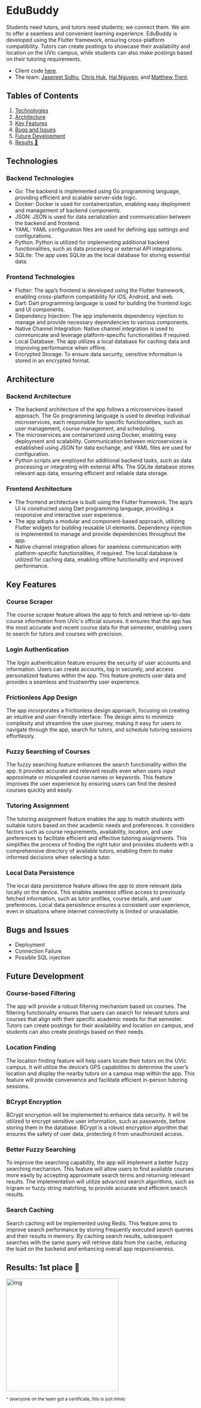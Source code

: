 # EduBuddy

Students need tutors, and tutors need students; we connect them. We aim to offer a seamless and convenient learning experience. EduBuddy is developed using the Flutter framework, ensuring cross-platform compatibility. Tutors can create postings to showcase their availability and location on the UVic campus, while students can also make postings based on their tutoring requirements.

- Client code [here](https://github.com/mattrltrent/eng_comp_client).
- The team: [Jaspreet Sidhu](https://github.com/jaspreetks), [Chris Huk](https://github.com/TalentedB), [Hal Nguyen](https://github.com/hn275), and [Matthew Trent](https://github.com/mattrltrent).

## Tables of Contents

1. [Technologies](#technologies)
2. [Architecture](#architecture)
3. [Key Features](#key-features)
4. [Bugs and Issues](#bugs-and-issues)
5. [Future Development](#future-development)
6. [Results 🥇](#results-1st-place-)

## Technologies

### Backend Technologies

- Go: The backend is implemented using Go programming language, providing efficient and scalable server-side logic.
- Docker: Docker is used for containerization, enabling easy deployment and management of backend components.
- JSON: JSON is used for data serialization and communication between the backend and frontend.
- YAML: YAML configuration files are used for defining app settings and configurations.
- Python: Python is utilized for implementing additional backend functionalities, such as data processing or external API integrations.
- SQLite: The app uses SQLite as the local database for storing essential data.

### Frontend Technologies

- Flutter: The app’s frontend is developed using the Flutter framework, enabling cross-platform compatibility for iOS, Android, and web.
- Dart: Dart programming language is used for building the frontend logic and UI components.
- Dependency Injection: The app implements dependency injection to manage and provide necessary dependencies to various components.
- Native Channel Integration: Native channel integration is used to communicate and leverage platform-specific functionalities if required.
- Local Database: The app utilizes a local database for caching data and improving performance when offline.
- Encrypted Storage: To ensure data security, sensitive information is stored in an encrypted format.

## Architecture

### Backend Architecture

- The backend architecture of the app follows a microservices-based approach. The Go programming language is used to develop individual microservices, each responsible for specific functionalities, such as user management, course management, and scheduling.
- The microservices are containerized using Docker, enabling easy deployment and scalability. Communication between microservices is established using JSON for data exchange, and YAML files are used for configuration.
- Python scripts are employed for additional backend tasks, such as data processing or integrating with external APIs. The SQLite database stores relevant app data, ensuring efficient and reliable data storage.

### Frontend Architecture

- The frontend architecture is built using the Flutter framework. The app’s UI is constructed using Dart programming language, providing a responsive and interactive user experience.
- The app adopts a modular and component-based approach, utilizing Flutter widgets for building reusable UI elements. Dependency injection is implemented to manage and provide dependencies throughout the app.
- Native channel integration allows for seamless communication with platform-specific functionalities, if required. The local database is utilized for caching data, enabling offline functionality and improved performance.

## Key Features

### Course Scraper

The course scraper feature allows the app to fetch and retrieve up-to-date course information from UVic's official sources. It ensures that the app has the most accurate and recent course data for that semester, enabling users to search for tutors and courses with precision.

### Login Authentication

The login authentication feature ensures the security of user accounts and information. Users can create accounts, log in securely, and access personalized features within the app. This feature protects user data and provides a seamless and trustworthy user experience.

### Frictionless App Design

The app incorporates a frictionless design approach, focusing on creating an intuitive and user-friendly interface. The design aims to minimize complexity and streamline the user journey, making it easy for users to navigate through the app, search for tutors, and schedule tutoring sessions effortlessly.

### Fuzzy Searching of Courses

The fuzzy searching feature enhances the search functionality within the app. It provides accurate and relevant results even when users input approximate or misspelled course names or keywords. This feature improves the user experience by ensuring users can find the desired courses quickly and easily.

### Tutoring Assignment

The tutoring assignment feature enables the app to match students with suitable tutors based on their academic needs and preferences. It considers factors such as course requirements, availability, location, and user preferences to facilitate efficient and effective tutoring assignments. This simplifies the process of finding the right tutor and provides students with a comprehensive directory of available tutors, enabling them to make informed decisions when selecting a tutor.

### Local Data Persistence

The local data persistence feature allows the app to store relevant data locally on the device. This enables seamless offline access to previously fetched information, such as tutor profiles, course details, and user preferences. Local data persistence ensures a consistent user experience, even in situations where internet connectivity is limited or unavailable.

## Bugs and Issues

- Deployment
- Connection Failure
- Possible SQL injection

## Future Development

### Course-based Filtering

The app will provide a robust filtering mechanism based on courses. The filtering functionality ensures that users can search for relevant tutors and courses that align with their specific academic needs for that semester. Tutors can create postings for their availability and location on campus, and students can also create postings based on their needs.

### Location Finding

The location finding feature will help users locate their tutors on the UVic campus. It will utilize the device’s GPS capabilities to determine the user’s location and display the nearby tutors on a campus map within the app. This feature will provide convenience and facilitate efficient in-person tutoring sessions.

### BCrypt Encryption

BCrypt encryption will be implemented to enhance data security. It will be utilized to encrypt sensitive user information, such as passwords, before storing them in the database. BCrypt is a robust encryption algorithm that ensures the safety of user data, protecting it from unauthorized access.

### Better Fuzzy Searching

To improve the searching capability, the app will implement a better fuzzy searching mechanism. This feature will allow users to find available courses more easily by accepting approximate search terms and returning relevant results. The implementation will utilize advanced search algorithms, such as trigram or fuzzy string matching, to provide accurate and efficient search results.

### Search Caching

Search caching will be implemented using Redis. This feature aims to improve search performance by storing frequently executed search queries and their results in memory. By caching search results, subsequent searches with the same query will retrieve data from the cache, reducing the load on the backend and enhancing overall app responsiveness.

## Results: 1st place 🥇

<img src="https://raw.githubusercontent.com/mattrltrent/random_assets/main/victory.JPG" alt="img" width="300" />

<sub>^ (everyone on the team got a certificate, this is just mine)</sub>
